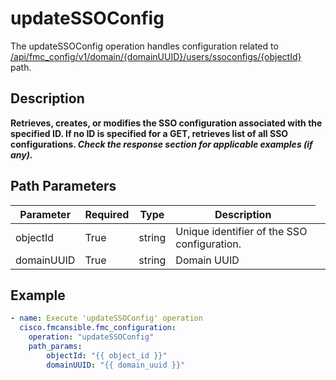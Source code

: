 # updateSSOConfig

The updateSSOConfig operation handles configuration related to [/api/fmc_config/v1/domain/{domainUUID}/users/ssoconfigs/{objectId}](/paths//api/fmc_config/v1/domain/{domain_uuid}/users/ssoconfigs/{object_id}.md) path.&nbsp;
## Description
**Retrieves, creates, or modifies the SSO configuration associated with the specified ID. If no ID is specified for a GET, retrieves list of all SSO configurations. _Check the response section for applicable examples (if any)._**

## Path Parameters
| Parameter | Required | Type | Description |
| --------- | -------- | ---- | ----------- |
| objectId | True | string <td colspan=3> Unique identifier of the SSO configuration. |
| domainUUID | True | string <td colspan=3> Domain UUID |

## Example
```yaml
- name: Execute 'updateSSOConfig' operation
  cisco.fmcansible.fmc_configuration:
    operation: "updateSSOConfig"
    path_params:
        objectId: "{{ object_id }}"
        domainUUID: "{{ domain_uuid }}"

```